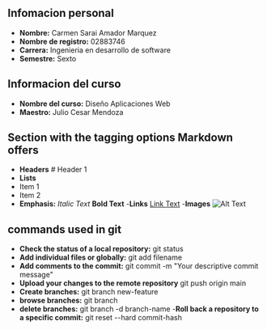 ## Infomacion personal
- **Nombre:** Carmen Sarai Amador Marquez
- **Nombre de registro:** 02883746
- **Carrera:** Ingenieria en desarrollo de software
- **Semestre:** Sexto


## Informacion del curso
- **Nombre del curso:** Diseño Aplicaciones Web
- **Maestro:** Julio Cesar Mendoza

## Section with the tagging options Markdown offers

- **Headers** # Header 1
- **Lists**
- Item 1
- Item 2
- **Emphasis:** 
*Italic Text* 
**Bold Text**
-**Links** 
[Link Text](https://markdown.es/)
-**Images** 
![Alt Text](image-url.jpg)

## commands used in git 
- **Check the status of a local repository:** git status
- **Add individual files or globally:**  git add filename
- **Add comments to the commit:** git commit -m "Your descriptive commit message"
- **Upload your changes to the remote repository** git push origin main
- **Create branches:** git branch new-feature
- **browse branches:** git branch
- **delete branches:**  git branch -d branch-name
-**Roll back a repository to a specific commit:** git reset --hard commit-hash
